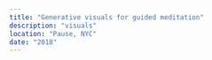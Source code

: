 ```yaml
---
title: "Generative visuals for guided meditation"
description: "visuals"
location: "Pause, NYC"
date: "2018"
---
```

